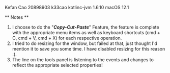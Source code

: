 Kefan Cao
20898903 k33cao
kotlinc-jvm 1.6.10
macOS 12.1

** Notes **
1. I choose to do the "***Copy-Cut-Paste***" Feature, the feature is complete with the appropriate menu items as well as keyboard shortcuts (cmd + C, cmd + V, cmd + X) for each respective operation.
2. I tried to do resizing for the window, but failed at that, just thought I'd mention it to save you some time. I have disabled resizing for this reason :(.
3. The line on the tools panel is listening to the events and changes to reflect the appropriate selected properties!

